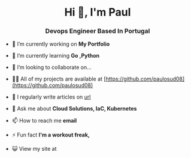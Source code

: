 

<h1 align="center">Hi 👋, I'm Paul</h1>
<h3 align="center">Devops Engineer Based In Portugal</h3>

- 🔭 I’m currently working on **My Portfolio**

- 🌱 I’m currently learning **Go ,Python**

- 👯 I’m looking to collaborate on...

- 👨‍💻 All of my projects are available at [https://github.com/paulosud08](https://github.com/paulosud08)

- 📝 I regularly write articles on [url](url)

- 💬 Ask me about **Cloud Solutions, IaC, Kubernetes**

- 📫 How to reach me **email**

- ⚡ Fun fact **I'm a workout freak,**

- 😺 View my site at []()


